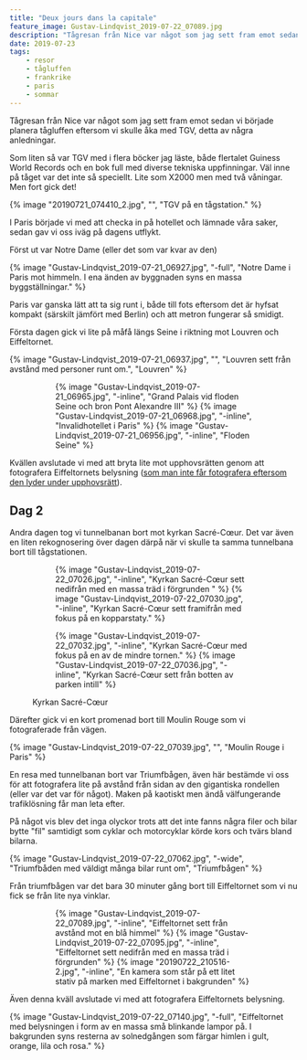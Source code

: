 ```yaml
---
title: "Deux jours dans la capitale"
feature_image: Gustav-Lindqvist_2019-07-22_07089.jpg
description: "Tågresan från Nice var något som jag sett fram emot sedan vi började planera tågluffen eftersom vi skulle åka med TGV, detta av några…"
date: 2019-07-23
tags:
    - resor
    - tågluffen
    - frankrike
    - paris
    - sommar
---
```


Tågresan från Nice var något som jag sett fram emot sedan vi började planera tågluffen eftersom vi skulle åka med TGV, detta av några anledningar.

Som liten så var TGV med i flera böcker jag läste, både flertalet Guiness World Records och en bok full med diverse tekniska uppfinningar. Väl inne på tåget var det inte så speciellt. Lite som X2000 men med två våningar. Men fort gick det!

{% image "20190721_074410_2.jpg", "", "TGV på en tågstation." %}

I Paris började vi med att checka in på hotellet och lämnade våra saker, sedan gav vi oss iväg på dagens utflykt.

Först ut var Notre Dame (eller det som var kvar av den)

{% image "Gustav-Lindqvist_2019-07-21_06927.jpg", "-full", "Notre Dame i Paris mot himmeln. I ena änden av byggnaden syns en massa byggställningar." %}

Paris var ganska lätt att ta sig runt i, både till fots eftersom det är hyfsat kompakt (särskilt jämfört med Berlin) och att metron fungerar så smidigt.

Första dagen gick vi lite på måfå längs Seine i riktning mot Louvren och Eiffeltornet.

{% image "Gustav-Lindqvist_2019-07-21_06937.jpg", "", "Louvren sett från avstånd med personer runt om.", "Louvren" %}

<figure class="gallery -wide">
	<figure class="gallery-row">
		{% image "Gustav-Lindqvist_2019-07-21_06965.jpg", "-inline", "Grand Palais vid floden Seine och bron Pont Alexandre III" %}
		{% image "Gustav-Lindqvist_2019-07-21_06968.jpg", "-inline", "Invalidhotellet i Paris" %}
		{% image "Gustav-Lindqvist_2019-07-21_06956.jpg", "-inline", "Floden Seine" %}
	</figure>
</figure>

Kvällen avslutade vi med att bryta lite mot upphovsrätten genom att fotografera Eiffeltornets belysning (<a href="https://petapixel.com/2017/10/14/photos-eiffel-tower-night-illegal/">som man inte får fotografera eftersom den lyder under upphovsrätt</a>).

## Dag 2

Andra dagen tog vi tunnelbanan bort mot kyrkan Sacré-Cœur. Det var även en liten rekognosering över dagen därpå när vi skulle ta samma tunnelbana bort till tågstationen.
<figure class="gallery -wide">
	<figure class="gallery-row -no-wrap">
		{% image "Gustav-Lindqvist_2019-07-22_07026.jpg", "-inline", "Kyrkan Sacré-Cœur sett nedifrån med en massa träd i förgrunden " %}
		{% image "Gustav-Lindqvist_2019-07-22_07030.jpg", "-inline", "Kyrkan Sacré-Cœur sett framifrån med fokus på en kopparstaty." %}
	</figure>
	<figure class="gallery-row -no-wrap">
		{% image "Gustav-Lindqvist_2019-07-22_07032.jpg", "-inline", "Kyrkan Sacré-Cœur med fokus på en av de mindre tornen." %}
		{% image "Gustav-Lindqvist_2019-07-22_07036.jpg", "-inline", "Kyrkan Sacré-Cœur sett från botten av parken intill" %}
	</figure>
	<figcaption><p>Kyrkan Sacré-Cœur</p></figcaption>
</figure>

Därefter gick vi en kort promenad bort till Moulin Rouge som vi fotograferade från vägen.

{% image "Gustav-Lindqvist_2019-07-22_07039.jpg", "", "Moulin Rouge i Paris" %}

En resa med tunnelbanan bort var Triumfbågen, även här bestämde vi oss för att fotografera lite på avstånd från sidan av den gigantiska rondellen (eller var det var för något). Maken på kaotiskt men ändå välfungerande trafiklösning får man leta efter.

På något vis blev det inga olyckor trots att det inte fanns några filer och bilar bytte "fil" samtidigt som cyklar och motorcyklar körde kors och tvärs bland bilarna.

{% image "Gustav-Lindqvist_2019-07-22_07062.jpg", "-wide", "Triumfbåden med väldigt många bilar runt om", "Triumfbågen" %}

Från triumfbågen var det bara 30 minuter gång bort till Eiffeltornet som vi nu fick se från lite nya vinklar.

<figure class="gallery -wide">
	<figure class="gallery-row">
		{% image "Gustav-Lindqvist_2019-07-22_07089.jpg", "-inline", "Eiffeltornet sett från avstånd mot en blå himmel" %}
		{% image "Gustav-Lindqvist_2019-07-22_07095.jpg", "-inline", "Eiffeltornet sett nedifrån med en massa träd i förgrunden" %}
		{% image "20190722_210516-2.jpg", "-inline", "En kamera som står på ett litet stativ på marken med Eiffeltornet i bakgrunden" %}
	</figure>
</figure>

Även denna kväll avslutade vi med att fotografera Eiffeltornets belysning.

{% image "Gustav-Lindqvist_2019-07-22_07140.jpg", "-full", "Eiffeltornet med belysningen i form av en massa små blinkande lampor på. I bakgrunden syns resterna av solnedgången som färgar himlen i gult, orange, lila och rosa." %}
